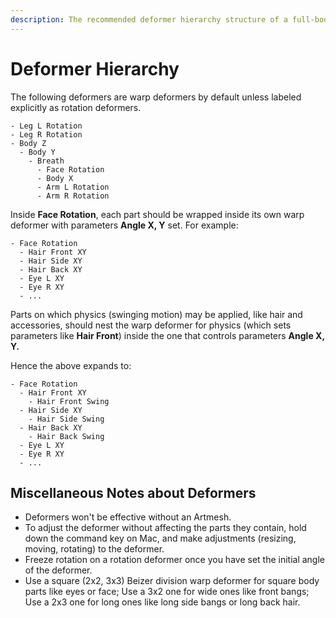 ```yaml
---
description: The recommended deformer hierarchy structure of a full-body model.
---
```


# Deformer Hierarchy

The following deformers are warp deformers by default unless labeled explicitly as rotation deformers.

```text
- Leg L Rotation
- Leg R Rotation
- Body Z
  - Body Y
    - Breath
      - Face Rotation
      - Body X
      - Arm L Rotation
      - Arm R Rotation
```

Inside **Face Rotation**, each part should be wrapped inside its own warp deformer with parameters **Angle X, Y** set. For example:

```text
- Face Rotation
  - Hair Front XY
  - Hair Side XY
  - Hair Back XY
  - Eye L XY
  - Eye R XY
  - ...
```

Parts on which physics \(swinging motion\) may be applied, like hair and accessories, should nest the warp deformer for physics \(which sets parameters like **Hair Front**\) inside the one that controls parameters **Angle X,** **Y.**

Hence the above expands to:

```text
- Face Rotation
  - Hair Front XY
    - Hair Front Swing
  - Hair Side XY
    - Hair Side Swing
  - Hair Back XY
    - Hair Back Swing
  - Eye L XY
  - Eye R XY
  - ...
```

## Miscellaneous Notes about Deformers

* Deformers won't be effective without an Artmesh.
* To adjust the deformer without affecting the parts they contain,  hold down the command key on Mac, and make adjustments \(resizing, moving, rotating\) to the deformer.
* Freeze rotation on a rotation deformer once you have set the initial angle of the deformer.
* Use a square \(2x2, 3x3\) Beizer division warp deformer for square body parts like eyes or face; Use a 3x2 one for wide ones like front bangs; Use a 2x3 one for long ones like long side bangs or long back hair.

